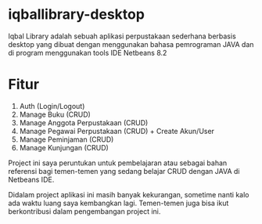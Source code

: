 # iqballibrary-desktop

Iqbal Library adalah sebuah aplikasi perpustakaan sederhana berbasis desktop yang dibuat dengan menggunakan bahasa pemrograman JAVA dan di program menggunakan tools IDE Netbeans 8.2

# Fitur
1. Auth (Login/Logout)
2. Manage Buku (CRUD)
3. Manage Anggota Perpustakaan (CRUD)
4. Manage Pegawai Perpustakaan (CRUD) + Create Akun/User
5. Manage Peminjaman (CRUD)
6. Manage Kunjungan (CRUD)

Project ini saya peruntukan untuk pembelajaran atau sebagai bahan referensi bagi temen-temen yang sedang belajar CRUD dengan JAVA di Netbeans IDE.

Didalam project aplikasi ini masih banyak kekurangan, sometime nanti kalo ada waktu luang saya kembangkan lagi.
Temen-temen juga bisa ikut berkontribusi dalam pengembangan project ini.
